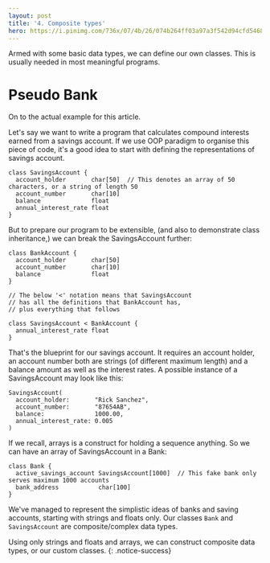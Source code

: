 ```yaml
---
layout: post
title: '4. Composite types'
hero: https://i.pinimg.com/736x/07/4b/26/074b264ff03a97a3f542d94cfd5468b0--wooden-blocks-building--blocks.jpg
---
```


Armed with some basic data types, we can define our own classes. This is usually needed in most meaningful programs.

# Pseudo Bank

On to the actual example for this article.

Let's say we want to write a program that calculates compound interests earned from a savings account. If we use OOP paradigm
to organise this piece of code, it's a good idea to start with defining the representations of savings account.

```
class SavingsAccount {
  account_holder       char[50]  // This denotes an array of 50 characters, or a string of length 50
  account_number       char[10]
  balance              float
  annual_interest_rate float
}
```

But to prepare our program to be extensible, (and also to demonstrate class inheritance,) we can break the SavingsAccount further:
```
class BankAccount {
  account_holder       char[50]
  account_number       char[10]
  balance              float
}

// The below '<' notation means that SavingsAccount
// has all the definitions that BankAccount has,
// plus everything that follows

class SavingsAccount < BankAccount {
  annual_interest_rate float
}
```

That's the blueprint for our savings account. It requires an account holder, an account number both are strings (of different maximum length)
and a balance amount as well as the interest rates. A possible instance of a SavingsAccount may look like this:

```
SavingsAccount(
  account_holder:       "Rick Sanchez",
  account_number:       "87654AB",
  balance:              1000.00,
  annual_interest_rate: 0.005
)
```

If we recall, arrays is a construct for holding a sequence anything. So we can have an array of SavingsAccount in a Bank:
```
class Bank {
  active_savings_account SavingsAccount[1000]  // This fake bank only serves maximum 1000 accounts
  bank_address           char[100]
}
```

We've managed to represent the simplistic ideas of banks and saving accounts, starting with strings and floats only.
Our classes `Bank` and `SavingsAccount` are composite/complex data types.

Using only strings and floats and arrays, we can construct composite data types, or our custom classes.
{: .notice-success}
